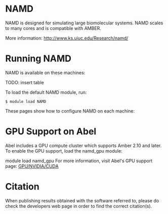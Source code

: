 # NAMD
NAMD is designed for simulating large biomolecular systems. NAMD scales to many cores and is compatible with AMBER.

More information: http://www.ks.uiuc.edu/Research/namd/

# Running NAMD

NAMD is available on these machines:

TODO: insert table

To load the default NAMD module, run:

    $ module load NAMD

These pages show how to configure NAMD on each machine:

# GPU Support on Abel

Abel includes a GPU compute cluster which supports Amber 2.10 and later. To enable the GPU support, load the namd_gpu module:

module load namd_gpu
For more information, visit Abel's GPU support page: [GPU/NVIDIA/CUDA](https://www.uio.no/english/services/it/research/hpc/abel/help/software/gpu-nvidia-cuda.html)

# Citation

When publishing results obtained with the software referred to, please do check the developers web page in order to find the correct citation(s).

